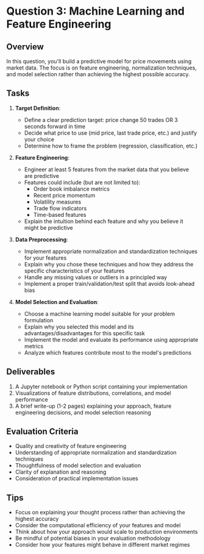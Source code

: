 # Question 3: Machine Learning and Feature Engineering

## Overview

In this question, you'll build a predictive model for price movements using market data. The focus is on feature engineering, normalization techniques, and model selection rather than achieving the highest possible accuracy.

## Tasks

1. **Target Definition**:
   - Define a clear prediction target: price change 50 trades OR 3 seconds forward in time
   - Decide what price to use (mid price, last trade price, etc.) and justify your choice
   - Determine how to frame the problem (regression, classification, etc.)

2. **Feature Engineering**:
   - Engineer at least 5 features from the market data that you believe are predictive
   - Features could include (but are not limited to):
     - Order book imbalance metrics
     - Recent price momentum
     - Volatility measures
     - Trade flow indicators
     - Time-based features
   - Explain the intuition behind each feature and why you believe it might be predictive

3. **Data Preprocessing**:
   - Implement appropriate normalization and standardization techniques for your features
   - Explain why you chose these techniques and how they address the specific characteristics of your features
   - Handle any missing values or outliers in a principled way
   - Implement a proper train/validation/test split that avoids look-ahead bias

4. **Model Selection and Evaluation**:
   - Choose a machine learning model suitable for your problem formulation
   - Explain why you selected this model and its advantages/disadvantages for this specific task
   - Implement the model and evaluate its performance using appropriate metrics
   - Analyze which features contribute most to the model's predictions

## Deliverables

1. A Jupyter notebook or Python script containing your implementation
2. Visualizations of feature distributions, correlations, and model performance
3. A brief write-up (1-2 pages) explaining your approach, feature engineering decisions, and model selection reasoning

## Evaluation Criteria

- Quality and creativity of feature engineering
- Understanding of appropriate normalization and standardization techniques
- Thoughtfulness of model selection and evaluation
- Clarity of explanation and reasoning
- Consideration of practical implementation issues

## Tips

- Focus on explaining your thought process rather than achieving the highest accuracy
- Consider the computational efficiency of your features and model
- Think about how your approach would scale to production environments
- Be mindful of potential biases in your evaluation methodology
- Consider how your features might behave in different market regimes 